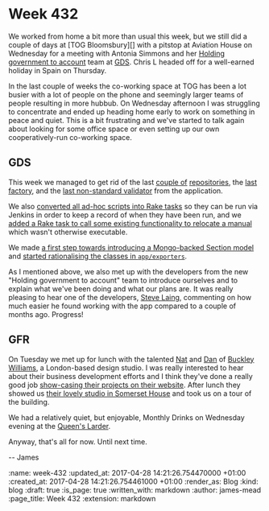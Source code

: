 Week 432
========

We worked from home a bit more than usual this week, but we still did a couple of days at [TOG Bloomsbury][] with a pitstop at Aviation House on Wednesday for a meeting with Antonia Simmons and her [Holding government to account][govuk-roadmap-2017-2018] team at [GDS][]. Chris L headed off for a well-earned holiday in Spain on Thursday.

In the last couple of weeks the co-working space at TOG has been a lot busier with a lot of people on the phone and seemingly larger teams of people resulting in more hubbub. On Wednesday afternoon I was struggling to concentrate and ended up heading home early to work on something in peace and quiet. This is a bit frustrating and we've started to talk again about looking for some office space or even setting up our own cooperatively-run co-working space.

## GDS

This week we managed to get rid of the last [couple of][pr-989] [repositories][pr-1024], the [last factory][pr-985], and the [last non-standard validator][pr-984] from the application.

We also [converted all ad-hoc scripts into Rake tasks][pr-983] so they can be run via Jenkins in order to keep a record of when they have been run, and we [added a Rake task to call some existing functionality to relocate a manual][pr-1031] which wasn't otherwise executable.

We made [a first step towards introducing a Mongo-backed Section model][pr-1035] and [started rationalising the classes in `app/exporters`][pr-1034].

As I mentioned above, we also met up with the developers from the new "Holding government to account" team to introduce ourselves and to explain what we've been doing and what our plans are. It was really pleasing to hear one of the developers, [Steve Laing][], commenting on how much easier he found working with the app compared to a couple of months ago. Progress!

## GFR

On Tuesday we met up for lunch with the talented [Nat][] and [Dan][] of [Buckley Williams][], a London-based design studio. I was really interested to hear about their business development efforts and I think they've done a really good job [show-casing their projects on their website][buckley-williams-projects]. After lunch they showed us [their lovely studio in Somerset House][somerset-house-studios] and took us on a tour of the building.

We had a relatively quiet, but enjoyable, Monthly Drinks on Wednesday evening at the [Queen's Larder][].

Anyway, that's all for now. Until next time.

-- James

[govuk-roadmap-2017-2018]: https://insidegovuk.blog.gov.uk/2017/02/13/the-2017-to-2018-gov-uk-roadmap/
[GDS]: https://www.gov.uk/government/organisations/government-digital-service
[pr-983]: https://github.com/alphagov/manuals-publisher/pull/983
[pr-984]: https://github.com/alphagov/manuals-publisher/pull/984
[pr-985]: https://github.com/alphagov/manuals-publisher/pull/985
[pr-989]: https://github.com/alphagov/manuals-publisher/pull/989
[pr-1024]: https://github.com/alphagov/manuals-publisher/pull/1024
[pr-1031]: https://github.com/alphagov/manuals-publisher/pull/1031
[pr-1034]: https://github.com/alphagov/manuals-publisher/pull/1034
[pr-1035]: https://github.com/alphagov/manuals-publisher/pull/1035
[Steve Laing]: http://www.laingsolutions.com/
[Nat]: http://natbuckley.co.uk/
[Dan]: http://www.iamdanw.com/
[Buckley Williams]: http://buckleywilliams.com/
[buckley-williams-projects]: http://buckleywilliams.com/projects/
[somerset-house-studios]: https://www.somersethouse.org.uk/somerset-house-studios
[Queen's Larder]: http://www.queenslarder.co.uk/

:name: week-432
:updated_at: 2017-04-28 14:21:26.754470000 +01:00
:created_at: 2017-04-28 14:21:26.754461000 +01:00
:render_as: Blog
:kind: blog
:draft: true
:is_page: true
:written_with: markdown
:author: james-mead
:page_title: Week 432
:extension: markdown
